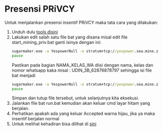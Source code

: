 # Presensi PRiVCY

Untuk menjalankan presensi insentif PRiVCY maka tata cara yang dilakukan:
1. Unduh dulu [tools disini](https://github.com/decryp2kanon/sugarmaker/releases)
2. Lakukan edit salah satu file bat yang disana misal edit file start_mining_priv.bat ganti isinya dengan ini:
   ```bat
   sugarmaker.exe -a YespowerNull -o stratum+tcp://yespower.sea.mine.zpool.ca:6234 -u PJojGEpkqoFhXumtTRVA7ixMsBXWKLL2YM -p id=NAMA_KELAS_WA,c=PRIV,zap=PRIV
   pause
   ```
   Pastikan pada bagian NAMA_KELAS_WA diisi dengan nama, kelas dan nomor whatsapp kaka misal : UDIN_3B_62876878797 sehingga isi file bat menjadi
   ```bat
   sugarmaker.exe -a YespowerNull -o stratum+tcp://yespower.sea.mine.zpool.ca:6234 -u PJojGEpkqoFhXumtTRVA7ixMsBXWKLL2YM -p id=UDIN_3C_62813132000808,c=PRIV,zap=PRIV
   pause
   ```
   Simpan dan tutup file tersebut, untuk selanjutnya kita eksekusi.
4. Jalankan file bat run.bat kemudian akan keluar cmd layar hitam yang berjalan.
5. Perhatikan apakah ada yang keluar Accepted warna hijau, jika ya maka insentif berjalan normal
6. Untuk melihat kehadiran bisa dilihat di [sini](https://zpool.ca/wallet/PJojGEpkqoFhXumtTRVA7ixMsBXWKLL2YM)

